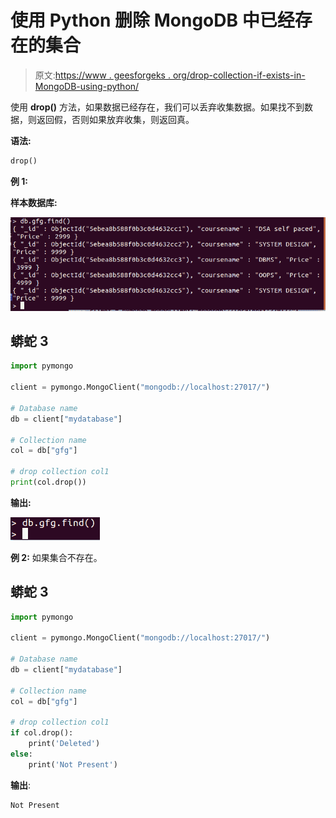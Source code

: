 # 使用 Python 删除 MongoDB 中已经存在的集合

> 原文:[https://www . geesforgeks . org/drop-collection-if-exists-in-MongoDB-using-python/](https://www.geeksforgeeks.org/drop-collection-if-already-exists-in-mongodb-using-python/)

使用 **drop()** 方法，如果数据已经存在，我们可以丢弃收集数据。如果找不到数据，则返回假，否则如果放弃收集，则返回真。

**语法:**

```py
drop()

```

**例 1:**

**样本数据库:**

![](img/5e541febeb1d509ef845cd2633c29879.png)

## 蟒蛇 3

```py
import pymongo

client = pymongo.MongoClient("mongodb://localhost:27017/")

# Database name
db = client["mydatabase"]

# Collection name
col = db["gfg"]

# drop collection col1
print(col.drop())
```

**输出:**

![](img/056d1943f50603353131fa288c95dbff.png)

**例 2:** 如果集合不存在。

## 蟒蛇 3

```py
import pymongo

client = pymongo.MongoClient("mongodb://localhost:27017/")

# Database name
db = client["mydatabase"]

# Collection name
col = db["gfg"]

# drop collection col1
if col.drop():
    print('Deleted')
else:
    print('Not Present')
```

**输出**:

```py
Not Present
```